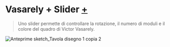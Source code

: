 # Vasarely + Slider [+](https://editor.p5js.org/RobertoAlesi/full/FnV-5z4LS)
>Uno slider permette di controllare la rotazione, il numero di moduli e il colore del quadro di Victor Vasarely.

![Anteprime sketch_Tavola disegno 1 copia 2](https://user-images.githubusercontent.com/76455356/114692200-b36d6900-9d18-11eb-8fad-bdbd795f042d.png)
